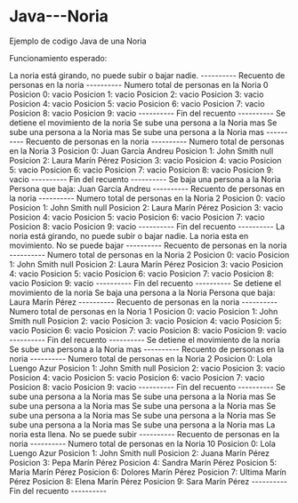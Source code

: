 # Java---Noria
Ejemplo de codigo Java de una Noria

Funcionamiento esperado:

La noria está girando, no puede subir o bajar nadie.
---------- Recuento de personas en la noria ----------
Numero total de personas en la Noria 0
Posicion 0: vacio
Posicion 1: vacio
Posicion 2: vacio
Posicion 3: vacio
Posicion 4: vacio
Posicion 5: vacio
Posicion 6: vacio
Posicion 7: vacio
Posicion 8: vacio
Posicion 9: vacio
---------- Fin del recuento ----------
Se detiene el movimiento de la noria
Se sube una persona a la Noria mas
Se sube una persona a la Noria mas
Se sube una persona a la Noria mas
---------- Recuento de personas en la noria ----------
Numero total de personas en la Noria 3
Posicion 0: Juan García Andreu
Posicion 1: John Smith null
Posicion 2: Laura Marín Pérez
Posicion 3: vacio
Posicion 4: vacio
Posicion 5: vacio
Posicion 6: vacio
Posicion 7: vacio
Posicion 8: vacio
Posicion 9: vacio
---------- Fin del recuento ----------
Se baja una persona a la Noria
Persona que baja: Juan García Andreu
---------- Recuento de personas en la noria ----------
Numero total de personas en la Noria 2
Posicion 0: vacio
Posicion 1: John Smith null
Posicion 2: Laura Marín Pérez
Posicion 3: vacio
Posicion 4: vacio
Posicion 5: vacio
Posicion 6: vacio
Posicion 7: vacio
Posicion 8: vacio
Posicion 9: vacio
---------- Fin del recuento ----------
La noria está girando, no puede subir o bajar nadie.
La noria esta en movimiento. No se puede bajar
---------- Recuento de personas en la noria ----------
Numero total de personas en la Noria 2
Posicion 0: vacio
Posicion 1: John Smith null
Posicion 2: Laura Marín Pérez
Posicion 3: vacio
Posicion 4: vacio
Posicion 5: vacio
Posicion 6: vacio
Posicion 7: vacio
Posicion 8: vacio
Posicion 9: vacio
---------- Fin del recuento ----------
Se detiene el movimiento de la noria
Se baja una persona a la Noria
Persona que baja: Laura Marín Pérez
---------- Recuento de personas en la noria ----------
Numero total de personas en la Noria 1
Posicion 0: vacio
Posicion 1: John Smith null
Posicion 2: vacio
Posicion 3: vacio
Posicion 4: vacio
Posicion 5: vacio
Posicion 6: vacio
Posicion 7: vacio
Posicion 8: vacio
Posicion 9: vacio
---------- Fin del recuento ----------
Se detiene el movimiento de la noria
Se sube una persona a la Noria mas
---------- Recuento de personas en la noria ----------
Numero total de personas en la Noria 2
Posicion 0: Lola Luengo Azur
Posicion 1: John Smith null
Posicion 2: vacio
Posicion 3: vacio
Posicion 4: vacio
Posicion 5: vacio
Posicion 6: vacio
Posicion 7: vacio
Posicion 8: vacio
Posicion 9: vacio
---------- Fin del recuento ----------
Se sube una persona a la Noria mas
Se sube una persona a la Noria mas
Se sube una persona a la Noria mas
Se sube una persona a la Noria mas
Se sube una persona a la Noria mas
Se sube una persona a la Noria mas
Se sube una persona a la Noria mas
Se sube una persona a la Noria mas
La noria esta llena. No se puede subir
---------- Recuento de personas en la noria ----------
Numero total de personas en la Noria 10
Posicion 0: Lola Luengo Azur
Posicion 1: John Smith null
Posicion 2: Juana Marín Pérez
Posicion 3: Pepa Marín Pérez
Posicion 4: Sandra Marín Pérez
Posicion 5: Maria Marín Pérez
Posicion 6: Dolores Marín Pérez
Posicion 7: Ultima Marín Pérez
Posicion 8: Elena Marín Pérez
Posicion 9: Sara Marín Pérez
---------- Fin del recuento ----------
